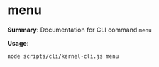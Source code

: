 # menu

**Summary**: Documentation for CLI command `menu`

**Usage**:

```bash
node scripts/cli/kernel-cli.js menu
```
